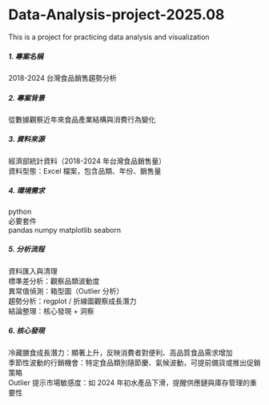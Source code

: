 # Data-Analysis-project-2025.08
This is a project for practicing data analysis and visualization

##### 1. 專案名稱
2018-2024 台灣食品銷售趨勢分析

##### 2. 專案背景
從數據觀察近年來食品產業結構與消費行為變化

##### 3. 資料來源
經濟部統計資料（2018-2024 年台灣食品銷售量）  
資料型態：Excel 檔案，包含品類、年份、銷售量

##### 4. 環境需求
python  
必要套件  
pandas numpy matplotlib seaborn 

##### 5. 分析流程
資料匯入與清理  
標準差分析：觀察品類波動度  
異常值偵測：箱型圖（Outlier 分析）  
趨勢分析：regplot / 折線圖觀察成長潛力  
結論整理：核心發現 + 洞察  

##### 6. 核心發現
冷藏膳食成長潛力：顯著上升，反映消費者對便利、高品質食品需求增加  
季節性波動的行銷機會：特定食品類別隨節慶、氣候波動，可提前備貨或推出促銷策略  
Outlier 提示市場敏感度：如 2024 年初水產品下滑，提醒供應鏈與庫存管理的重要性  
